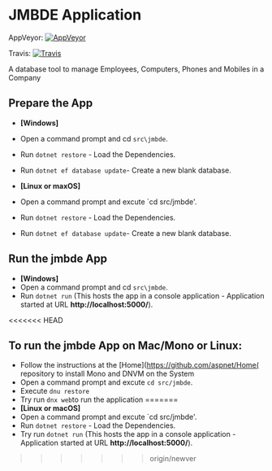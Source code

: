 # JMBDE Application

AppVeyor: [![AppVeyor](https://ci.appveyor.com/api/projects/status/ja8a7j6jscj7k3xa/branch/newver?svg=true)](https://ci.appveyor.com/project/jmuelbert/jmbde-aspnet)

Travis: [![Travis](https://travis-ci.org/aspnet/MusicStore.svg?branch=dev)](https://travis-ci.org/jmuelbert/jmbde-aspnet)

A database tool to manage Employees, Computers, Phones and Mobiles in a Company
## Prepare the App
* **[Windows]**
* Open a command prompt and cd `src\jmbde`.
* Run `dotnet restore` - Load the Dependencies.
* Run `dotnet ef database update`- Create a new blank database.

* **[Linux or maxOS]**
* Open a command prompt and excute `cd src/jmbde'.
* Run `dotnet restore` - Load the Dependencies.
* Run `dotnet ef database update`- Create a new blank database.

## Run the jmbde App
* **[Windows]**
* Open a command prompt and cd `src\jmbde`.
* Run `dotnet run` (This hosts the app in a console application - Application started at URL **http://localhost:5000/**).

<<<<<<< HEAD
## To run the jmbde App on Mac/Mono or Linux:
* Follow the instructions at the [Home](https://github.com/aspnet/Home( repository to install Mono and DNVM on the System
* Open a command prompt and excute `cd src/jmbde`.
* Execute `dnu restore`
* Try run `dnx web`to run the application
=======
* **[Linux or macOS]**
* Open a command prompt and excute `cd src/jmbde'.
* Run `dotnet restore` - Load the Dependencies.
* Try run `dotnet run` (This hosts the app in a console application - Application started at URL **http://localhost:5000/**).
>>>>>>> origin/newver
